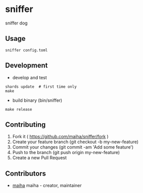 # sniffer

sniffer dog

## Usage

```shell
sniffer config.toml
```

## Development

- develop and test

```shell
shards update  # first time only
make
```

- build binary (bin/sniffer)

```shell
make release
```

## Contributing

1. Fork it ( https://github.com/maiha/sniffer/fork )
2. Create your feature branch (git checkout -b my-new-feature)
3. Commit your changes (git commit -am 'Add some feature')
4. Push to the branch (git push origin my-new-feature)
5. Create a new Pull Request

## Contributors

- [maiha](https://github.com/maiha) maiha - creator, maintainer
